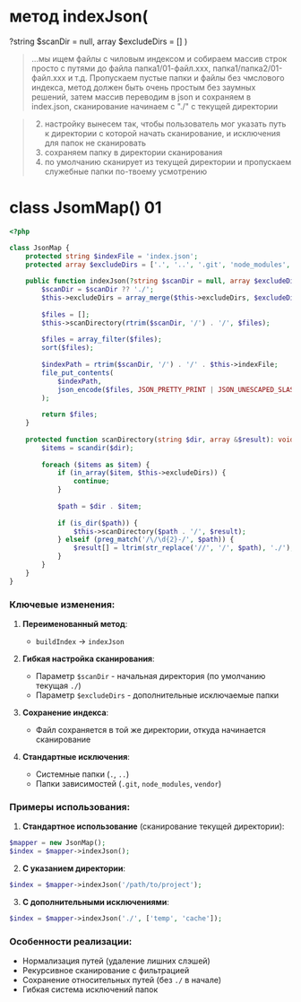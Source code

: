 # метод indexJson(
?string $scanDir = null, 
array $excludeDirs = []
)
> ...мы ищем файлы с чиловым индексом и собираем массив строк просто с путями до файла папка1/01-файл.ххх, папка1/папка2/01-файл.ххх и т.д.
>  Пропускаем пустые папки и файлы без чмслового индекса,
> метод должен быть очень простым без заумных решений,
> затем массив переводим в json и сохраняем в index.json, сканирование начинаем с "./" с текущей директории

> 2. настройку вынесем так, чтобы пользователь мог указать путь к директории с которой начать сканирование, и исключения для папок не сканировать
> 3. сохраняем папку в директории сканирования
> 4. по умолчанию сканирует из текущей директории и пропускаем служебные папки по-твоему усмотрению

# class JsomMap() 01

```php
<?php

class JsonMap {
    protected string $indexFile = 'index.json';
    protected array $excludeDirs = ['.', '..', '.git', 'node_modules', 'vendor'];
    
    public function indexJson(?string $scanDir = null, array $excludeDirs = []): array {
        $scanDir = $scanDir ?? './';
        $this->excludeDirs = array_merge($this->excludeDirs, $excludeDirs);
        
        $files = [];
        $this->scanDirectory(rtrim($scanDir, '/') . '/', $files);
        
        $files = array_filter($files);
        sort($files);
        
        $indexPath = rtrim($scanDir, '/') . '/' . $this->indexFile;
        file_put_contents(
            $indexPath,
            json_encode($files, JSON_PRETTY_PRINT | JSON_UNESCAPED_SLASHES)
        );
        
        return $files;
    }
    
    protected function scanDirectory(string $dir, array &$result): void {
        $items = scandir($dir);
        
        foreach ($items as $item) {
            if (in_array($item, $this->excludeDirs)) {
                continue;
            }
            
            $path = $dir . $item;
            
            if (is_dir($path)) {
                $this->scanDirectory($path . '/', $result);
            } elseif (preg_match('/\/\d{2}-/', $path)) {
                $result[] = ltrim(str_replace('//', '/', $path), './');
            }
        }
    }
}
```

### Ключевые изменения:

1. **Переименованный метод**:
   - `buildIndex` → `indexJson`

2. **Гибкая настройка сканирования**:
   - Параметр `$scanDir` - начальная директория (по умолчанию текущая `./`)
   - Параметр `$excludeDirs` - дополнительные исключаемые папки

3. **Сохранение индекса**:
   - Файл сохраняется в той же директории, откуда начинается сканирование

4. **Стандартные исключения**:
   - Системные папки (`.`, `..`)
   - Папки зависимостей (`.git`, `node_modules`, `vendor`)

### Примеры использования:

1. **Стандартное использование** (сканирование текущей директории):
```php
$mapper = new JsonMap();
$index = $mapper->indexJson();
```

2. **С указанием директории**:
```php
$index = $mapper->indexJson('/path/to/project');
```

3. **С дополнительными исключениями**:
```php
$index = $mapper->indexJson('./', ['temp', 'cache']);
```

### Особенности реализации:
- Нормализация путей (удаление лишних слэшей)
- Рекурсивное сканирование с фильтрацией
- Сохранение относительных путей (без `./` в начале)
- Гибкая система исключений папок
